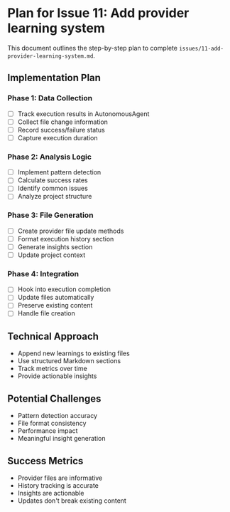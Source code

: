 # Plan for Issue 11: Add provider learning system

This document outlines the step-by-step plan to complete `issues/11-add-provider-learning-system.md`.

## Implementation Plan

### Phase 1: Data Collection
- [ ] Track execution results in AutonomousAgent
- [ ] Collect file change information
- [ ] Record success/failure status
- [ ] Capture execution duration

### Phase 2: Analysis Logic
- [ ] Implement pattern detection
- [ ] Calculate success rates
- [ ] Identify common issues
- [ ] Analyze project structure

### Phase 3: File Generation
- [ ] Create provider file update methods
- [ ] Format execution history section
- [ ] Generate insights section
- [ ] Update project context

### Phase 4: Integration
- [ ] Hook into execution completion
- [ ] Update files automatically
- [ ] Preserve existing content
- [ ] Handle file creation

## Technical Approach
- Append new learnings to existing files
- Use structured Markdown sections
- Track metrics over time
- Provide actionable insights

## Potential Challenges
- Pattern detection accuracy
- File format consistency
- Performance impact
- Meaningful insight generation

## Success Metrics
- Provider files are informative
- History tracking is accurate
- Insights are actionable
- Updates don't break existing content